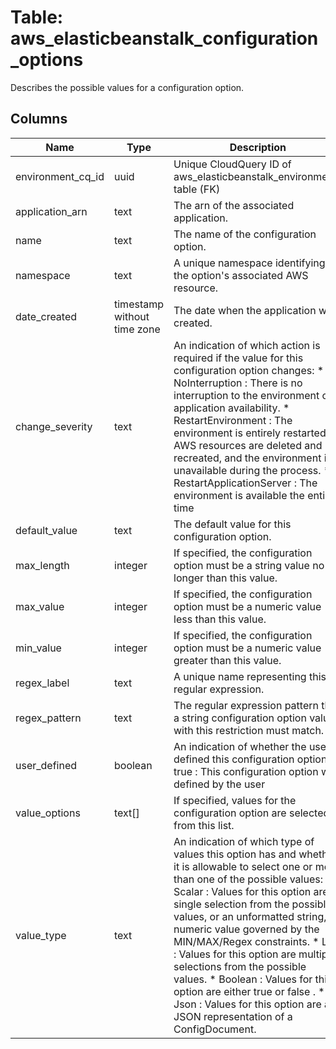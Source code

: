 
# Table: aws_elasticbeanstalk_configuration_options
Describes the possible values for a configuration option.
## Columns
| Name        | Type           | Description  |
| ------------- | ------------- | -----  |
|environment_cq_id|uuid|Unique CloudQuery ID of aws_elasticbeanstalk_environments table (FK)|
|application_arn|text|The arn of the associated application.|
|name|text|The name of the configuration option.|
|namespace|text|A unique namespace identifying the option's associated AWS resource.|
|date_created|timestamp without time zone|The date when the application was created.|
|change_severity|text|An indication of which action is required if the value for this configuration option changes: 						* NoInterruption : There is no interruption to the environment or application availability. 						* RestartEnvironment : The environment is entirely restarted, all AWS resources are deleted and recreated, and the environment is unavailable during the process. 						* RestartApplicationServer : The environment is available the entire time|
|default_value|text|The default value for this configuration option.|
|max_length|integer|If specified, the configuration option must be a string value no longer than this value.|
|max_value|integer|If specified, the configuration option must be a numeric value less than this value.|
|min_value|integer|If specified, the configuration option must be a numeric value greater than this value.|
|regex_label|text|A unique name representing this regular expression.|
|regex_pattern|text|The regular expression pattern that a string configuration option value with this restriction must match.|
|user_defined|boolean|An indication of whether the user defined this configuration option:  * true : This configuration option was defined by the user|
|value_options|text[]|If specified, values for the configuration option are selected from this list.|
|value_type|text|An indication of which type of values this option has and whether it is allowable to select one or more than one of the possible values:  * Scalar : Values for this option are a single selection from the possible values, or an unformatted string, or numeric value governed by the MIN/MAX/Regex constraints.  * List : Values for this option are multiple selections from the possible values.  * Boolean : Values for this option are either true or false .  * Json : Values for this option are a JSON representation of a ConfigDocument.|
